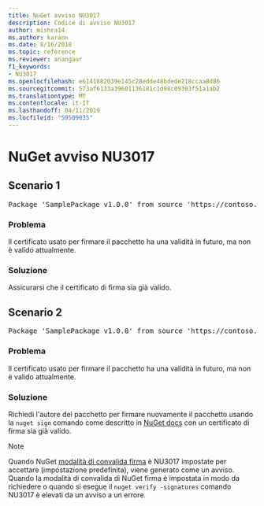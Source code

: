 ```yaml
---
title: NuGet avviso NU3017
description: Codice di avviso NU3017
author: mishra14
ms.author: karann
ms.date: 8/16/2018
ms.topic: reference
ms.reviewer: anangaur
f1_keywords:
- NU3017
ms.openlocfilehash: e6141882039e145c28edde48bdede218ccaa8d86
ms.sourcegitcommit: 573af6133a39601136181c1d98c09303f51a1ab2
ms.translationtype: MT
ms.contentlocale: it-IT
ms.lasthandoff: 04/11/2019
ms.locfileid: "59509035"
---
```

# <a name="nuget-warning-nu3017"></a>NuGet avviso NU3017

## <a name="scenario-1"></a>Scenario 1

<pre>Package 'SamplePackage v1.0.0' from source 'https://contoso.com/index.json': The signing certificate is not yet valid.</pre>

### <a name="issue"></a>Problema

Il certificato usato per firmare il pacchetto ha una validità in futuro, ma non è valido attualmente.


### <a name="solution"></a>Soluzione

Assicurarsi che il certificato di firma sia già valido.



## <a name="scenario-2"></a>Scenario 2

<pre>Package 'SamplePackage v1.0.0' from source 'https://contoso.com/index.json': The primary signature's certificate is not yet valid.</pre>

### <a name="issue"></a>Problema

Il certificato usato per firmare il pacchetto ha una validità in futuro, ma non è valido attualmente.


### <a name="solution"></a>Soluzione

Richiedi l'autore del pacchetto per firmare nuovamente il pacchetto usando la `nuget sign` comando come descritto in [NuGet docs](https://docs.microsoft.com/en-us/nuget/create-packages/sign-a-package) con un certificato di firma sia già valido.


> [!Note]
> Quando NuGet [modalità di convalida firma](https://docs.microsoft.com/en-us/nuget/consume-packages/installing-signed-packages#configure-package-signature-requirements) è NU3017 impostate per accettare (impostazione predefinita), viene generato come un avviso. Quando la modalità di convalida di NuGet firma è impostata in modo da richiedere o quando si esegue il `nuget verify -signatures` comando NU3017 è elevati da un avviso a un errore. 